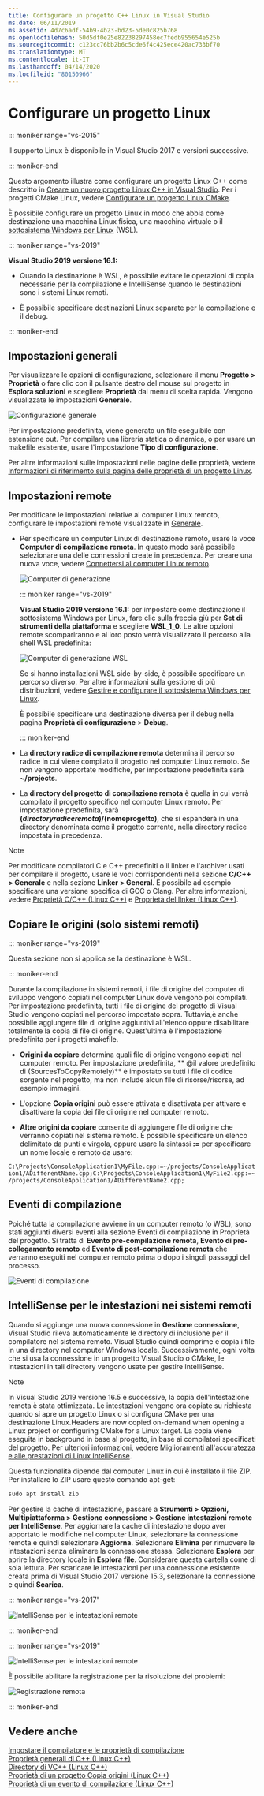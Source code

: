 ```yaml
---
title: Configurare un progetto C++ Linux in Visual Studio
ms.date: 06/11/2019
ms.assetid: 4d7c6adf-54b9-4b23-bd23-5de0c825b768
ms.openlocfilehash: 50d5df0e25e82238297458ec7fedb955654e525b
ms.sourcegitcommit: c123cc76bb2b6c5cde6f4c425ece420ac733bf70
ms.translationtype: MT
ms.contentlocale: it-IT
ms.lasthandoff: 04/14/2020
ms.locfileid: "80150966"
---
```

# <a name="configure-a-linux-project"></a>Configurare un progetto Linux

::: moniker range="vs-2015"

Il supporto Linux è disponibile in Visual Studio 2017 e versioni successive.

::: moniker-end

Questo argomento illustra come configurare un progetto Linux C++ come descritto in [Creare un nuovo progetto Linux C++ in Visual Studio](create-a-new-linux-project.md). Per i progetti CMake Linux, vedere [Configurare un progetto Linux CMake](cmake-linux-project.md).

È possibile configurare un progetto Linux in modo che abbia come destinazione una macchina Linux fisica, una macchina virtuale o il [sottosistema Windows per Linux](/windows/wsl/about) (WSL).

::: moniker range="vs-2019"

**Visual Studio 2019 versione 16.1:**

- Quando la destinazione è WSL, è possibile evitare le operazioni di copia necessarie per la compilazione e IntelliSense quando le destinazioni sono i sistemi Linux remoti.

- È possibile specificare destinazioni Linux separate per la compilazione e il debug.

::: moniker-end

## <a name="general-settings"></a>Impostazioni generali

Per visualizzare le opzioni di configurazione, selezionare il menu **Progetto > Proprietà** o fare clic con il pulsante destro del mouse sul progetto in **Esplora soluzioni** e scegliere **Proprietà** dal menu di scelta rapida. Vengono visualizzate le impostazioni **Generale**.

![Configurazione generale](media/settings_general.png)

Per impostazione predefinita, viene generato un file eseguibile con estensione out. Per compilare una libreria statica o dinamica, o per usare un makefile esistente, usare l'impostazione **Tipo di configurazione**.

Per altre informazioni sulle impostazioni nelle pagine delle proprietà, vedere [Informazioni di riferimento sulla pagina delle proprietà di un progetto Linux](prop-pages-linux.md).

## <a name="remote-settings"></a>Impostazioni remote

Per modificare le impostazioni relative al computer Linux remoto, configurare le impostazioni remote visualizzate in [Generale](prop-pages/general-linux.md).

- Per specificare un computer Linux di destinazione remoto, usare la voce **Computer di compilazione remota**. In questo modo sarà possibile selezionare una delle connessioni create in precedenza. Per creare una nuova voce, vedere [Connettersi al computer Linux remoto](connect-to-your-remote-linux-computer.md).

   ![Computer di generazione](media/remote-build-machine-vs2019.png)

   ::: moniker range="vs-2019"

   **Visual Studio 2019 versione 16.1:** per impostare come destinazione il sottosistema Windows per Linux, fare clic sulla freccia giù per **Set di strumenti della piattaforma** e scegliere **WSL_1_0**. Le altre opzioni remote scompariranno e al loro posto verrà visualizzato il percorso alla shell WSL predefinita:

   ![Computer di generazione WSL](media/wsl-remote-vs2019.png)

   Se si hanno installazioni WSL side-by-side, è possibile specificare un percorso diverso. Per altre informazioni sulla gestione di più distribuzioni, vedere [Gestire e configurare il sottosistema Windows per Linux](/windows/wsl/wsl-config#set-a-default-distribution).

   È possibile specificare una destinazione diversa per il debug nella pagina **Proprietà di configurazione** > **Debug**.

   ::: moniker-end

- La **directory radice di compilazione remota** determina il percorso radice in cui viene compilato il progetto nel computer Linux remoto. Se non vengono apportate modifiche, per impostazione predefinita sarà **~/projects**.

- La **directory del progetto di compilazione remota** è quella in cui verrà compilato il progetto specifico nel computer Linux remoto. Per impostazione predefinita, sarà **$(directoryradiceremota)/$(nomeprogetto)**, che si espanderà in una directory denominata come il progetto corrente, nella directory radice impostata in precedenza.

> [!NOTE]
> Per modificare compilatori C e C++ predefiniti o il linker e l'archiver usati per compilare il progetto, usare le voci corrispondenti nella sezione **C/C++ > Generale** e nella sezione **Linker > General**. È possibile ad esempio specificare una versione specifica di GCC o Clang. Per altre informazioni, vedere [Proprietà C/C++ (Linux C++)](prop-pages/c-cpp-linux.md) e [Proprietà del linker (Linux C++)](prop-pages/linker-linux.md).

## <a name="copy-sources-remote-systems-only"></a>Copiare le origini (solo sistemi remoti)

::: moniker range="vs-2019"

Questa sezione non si applica se la destinazione è WSL.

::: moniker-end

Durante la compilazione in sistemi remoti, i file di origine del computer di sviluppo vengono copiati nel computer Linux dove vengono poi compilati. Per impostazione predefinita, tutti i file di origine del progetto di Visual Studio vengono copiati nel percorso impostato sopra. Tuttavia,è anche possibile aggiungere file di origine aggiuntivi all'elenco oppure disabilitare totalmente la copia di file di origine. Quest'ultima è l'impostazione predefinita per i progetti makefile.

- **Origini da copiare** determina quali file di origine vengono copiati nel computer remoto. Per impostazione predefinita, ** \@il valore predefinito di (SourcesToCopyRemotely)** è impostato su tutti i file di codice sorgente nel progetto, ma non include alcun file di risorse/risorse, ad esempio immagini.

- L'opzione **Copia origini** può essere attivata e disattivata per attivare e disattivare la copia dei file di origine nel computer remoto.

- **Altre origini da copiare** consente di aggiungere file di origine che verranno copiati nel sistema remoto. È possibile specificare un elenco delimitato da punti e virgola, oppure usare la sintassi **:=** per specificare un nome locale e remoto da usare:

`C:\Projects\ConsoleApplication1\MyFile.cpp:=~/projects/ConsoleApplication1/ADifferentName.cpp;C:\Projects\ConsoleApplication1\MyFile2.cpp:=~/projects/ConsoleApplication1/ADifferentName2.cpp;`

## <a name="build-events"></a>Eventi di compilazione

Poiché tutta la compilazione avviene in un computer remoto (o WSL), sono stati aggiunti diversi eventi alla sezione Eventi di compilazione in Proprietà del progetto. Si tratta di **Evento pre-compilazione remota**, **Evento di pre-collegamento remoto** ed **Evento di post-compilazione remota** che verranno eseguiti nel computer remoto prima o dopo i singoli passaggi del processo.

![Eventi di compilazione](media/settings_buildevents.png)

## <a name="intellisense-for-headers-on-remote-systems"></a><a name="remote_intellisense"></a> IntelliSense per le intestazioni nei sistemi remoti

Quando si aggiunge una nuova connessione in **Gestione connessione**, Visual Studio rileva automaticamente le directory di inclusione per il compilatore nel sistema remoto. Visual Studio quindi comprime e copia i file in una directory nel computer Windows locale. Successivamente, ogni volta che si usa la connessione in un progetto Visual Studio o CMake, le intestazioni in tali directory vengono usate per gestire IntelliSense.

> [!NOTE]
> In Visual Studio 2019 versione 16.5 e successive, la copia dell'intestazione remota è stata ottimizzata. Le intestazioni vengono ora copiate su richiesta quando si apre un progetto Linux o si configura CMake per una destinazione Linux.Headers are now copied on-demand when opening a Linux project or configuring CMake for a Linux target. La copia viene eseguita in background in base al progetto, in base ai compilatori specificati del progetto. Per ulteriori informazioni, vedere [Miglioramenti all'accuratezza e alle prestazioni di Linux IntelliSense](https://devblogs.microsoft.com/cppblog/improvements-to-accuracy-and-performance-of-linux-intellisense/).

Questa funzionalità dipende dal computer Linux in cui è installato il file ZIP. Per installare lo ZIP usare questo comando apt-get:

```cmd
sudo apt install zip
```

Per gestire la cache di intestazione, passare a **Strumenti > Opzioni, Multipiattaforma > Gestione connessione > Gestione intestazioni remote per IntelliSense**. Per aggiornare la cache di intestazione dopo aver apportato le modifiche nel computer Linux, selezionare la connessione remota e quindi selezionare **Aggiorna**. Selezionare **Elimina** per rimuovere le intestazioni senza eliminare la connessione stessa. Selezionare **Esplora** per aprire la directory locale in **Esplora file**. Considerare questa cartella come di sola lettura. Per scaricare le intestazioni per una connessione esistente creata prima di Visual Studio 2017 versione 15.3, selezionare la connessione e quindi **Scarica**.

::: moniker range="vs-2017"

![IntelliSense per le intestazioni remote](media/remote-header-intellisense.png)

::: moniker-end

::: moniker range="vs-2019"

![IntelliSense per le intestazioni remote](media/connection-manager-vs2019.png)

È possibile abilitare la registrazione per la risoluzione dei problemi:

![Registrazione remota](media/remote-logging-vs2019.png)

::: moniker-end

## <a name="see-also"></a>Vedere anche

[Impostare il compilatore e le proprietà di compilazione](../build/working-with-project-properties.md)<br/>
[Proprietà generali di C++ (Linux C++)](../linux/prop-pages/general-linux.md)<br/>
[Directory di VC++ (Linux C++)](../linux/prop-pages/directories-linux.md)<br/>
[Proprietà di un progetto Copia origini (Linux C++)](../linux/prop-pages/copy-sources-project.md)<br/>
[Proprietà di un evento di compilazione (Linux C++)](../linux/prop-pages/build-events-linux.md)
